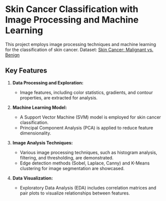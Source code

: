 # Skin Cancer Classification with Image Processing and Machine Learning

This project employs image processing techniques and machine learning for the classification of skin cancer. Dataset: [Skin Cancer: Malignant vs. Benign](https://www.kaggle.com/datasets/fanconic/skin-cancer-malignant-vs-benign)

## Key Features

1. **Data Processing and Exploration:**
   - Image features, including color statistics, gradients, and contour properties, are extracted for analysis.

2. **Machine Learning Model:**
   - A Support Vector Machine (SVM) model is employed for skin cancer classification.
   - Principal Component Analysis (PCA) is applied to reduce feature dimensionality.

3. **Image Analysis Techniques:**
   - Various image processing techniques, such as histogram analysis, filtering, and thresholding, are demonstrated.
   - Edge detection methods (Sobel, Laplace, Canny) and K-Means clustering for image segmentation are showcased.

4. **Data Visualization:**
   - Exploratory Data Analysis (EDA) includes correlation matrices and pair plots to visualize relationships between features.
